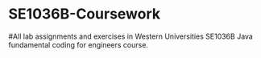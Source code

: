 # SE1036B-Coursework

#All lab assignments and exercises in Western Universities SE1036B Java fundamental coding for engineers course.
